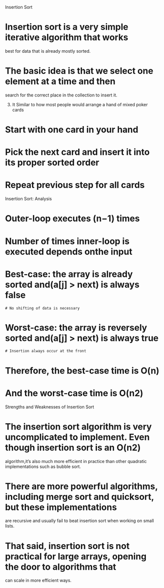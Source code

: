Insertion Sort

# Insertion sort is a very simple iterative algorithm that works

best for data that is already mostly sorted.

# The basic idea is that we select one element at a time and then

search for the correct place in the collection to insert it.

3. It Similar to how most people would arrange a hand of mixed poker cards

# Start with one card in your hand

# Pick the next card and insert it into its proper sorted order

# Repeat previous step for all cards

Insertion Sort: Analysis

# Outer-loop executes (n−1) times

# Number of times inner-loop is executed depends onthe input

# Best-case: the array is already sorted and(a[j] > next) is always false

    # No shifting of data is necessary

# Worst-case: the array is reversely sorted and(a[j] > next) is always true

    # Insertion always occur at the front

# Therefore, the best-case time is O(n)

# And the worst-case time is O(n2)

Strengths and Weaknesses of Insertion Sort

# The insertion sort algorithm is very uncomplicated to implement. Even though insertion sort is an O(n2)

algorithm,it’s also much more efficient in practice than other quadratic implementations such as bubble sort.

# There are more powerful algorithms, including merge sort and quicksort, but these implementations

are recursive and usually fail to beat insertion sort when working on small lists.

# That said, insertion sort is not practical for large arrays, opening the door to algorithms that

can scale in more efficient ways.
